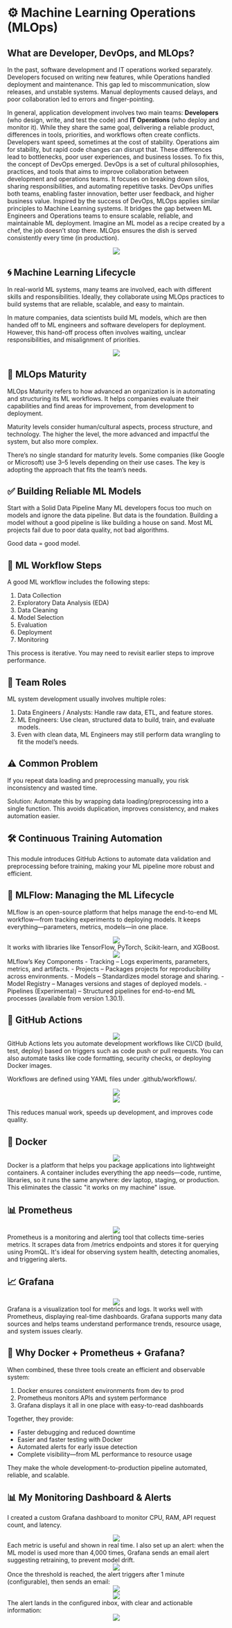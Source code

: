 # ⚙️ Machine Learning Operations (MLOps)
## What are Developer, DevOps, and MLOps?
In the past, software development and IT operations worked separately. Developers focused on writing new features, while Operations handled deployment and maintenance. This gap led to miscommunication, slow releases, and unstable systems. Manual deployments caused delays, and poor collaboration led to errors and finger-pointing.

In general, application development involves two main teams: **Developers** (who design, write, and test the code) and **IT Operations** (who deploy and monitor it). While they share the same goal, delivering a reliable product, differences in tools, priorities, and workflows often create conflicts. Developers want speed, sometimes at the cost of stability. Operations aim for stability, but rapid code changes can disrupt that.
These differences lead to bottlenecks, poor user experiences, and business losses. To fix this, the concept of DevOps emerged. DevOps is a set of cultural philosophies, practices, and tools that aims to improve collaboration between development and operations teams. It focuses on breaking down silos, sharing responsibilities, and automating repetitive tasks. DevOps unifies both teams, enabling faster innovation, better user feedback, and higher business value. Inspired by the success of DevOps, MLOps applies similar principles to Machine Learning systems. It bridges the gap between ML Engineers and Operations teams to ensure scalable, reliable, and maintainable ML deployment. Imagine an ML model as a recipe created by a chef, the job doesn’t stop there. MLOps ensures the dish is served consistently every time (in production).

<div align="center"> <img src="https://assets.cdn.dicoding.com/original/academy/dos-a10ab3b55e97e7b2810c27353a1a463c20250326150424.jpeg"> </div>

## 🌀 Machine Learning Lifecycle
In real-world ML systems, many teams are involved, each with different skills and responsibilities. Ideally, they collaborate using MLOps practices to build systems that are reliable, scalable, and easy to maintain.

In mature companies, data scientists build ML models, which are then handed off to ML engineers and software developers for deployment. However, this hand-off process often involves waiting, unclear responsibilities, and misalignment of priorities.

<div align="center"> <img src="https://github.com/user-attachments/assets/17d3b636-c781-44b7-82f1-5b9255109c65"> </div>

## 🚀 MLOps Maturity
MLOps Maturity refers to how advanced an organization is in automating and structuring its ML workflows. It helps companies evaluate their capabilities and find areas for improvement, from development to deployment.

Maturity levels consider human/cultural aspects, process structure, and technology. The higher the level, the more advanced and impactful the system, but also more complex.

There’s no single standard for maturity levels. Some companies (like Google or Microsoft) use 3–5 levels depending on their use cases. The key is adopting the approach that fits the team’s needs.

## ✅ Building Reliable ML Models
Start with a Solid Data Pipeline
Many ML developers focus too much on models and ignore the data pipeline. But data is the foundation. Building a model without a good pipeline is like building a house on sand. Most ML projects fail due to poor data quality, not bad algorithms.

Good data = good model.

## 🔁 ML Workflow Steps
A good ML workflow includes the following steps:
1. Data Collection
2. Exploratory Data Analysis (EDA)
3. Data Cleaning
4. Model Selection
5. Evaluation
6. Deployment
7. Monitoring

This process is iterative. You may need to revisit earlier steps to improve performance.

## 👥 Team Roles
ML system development usually involves multiple roles:
1. Data Engineers / Analysts: Handle raw data, ETL, and feature stores.
2. ML Engineers: Use clean, structured data to build, train, and evaluate models.
3. Even with clean data, ML Engineers may still perform data wrangling to fit the model’s needs.

## ⚠️ Common Problem
If you repeat data loading and preprocessing manually, you risk inconsistency and wasted time.

Solution: Automate this by wrapping data loading/preprocessing into a single function. This avoids duplication, improves consistency, and makes automation easier.

## 🛠️ Continuous Training Automation
This module introduces GitHub Actions to automate data validation and preprocessing before training, making your ML pipeline more robust and efficient.

## 🔄 MLFlow: Managing the ML Lifecycle
MLflow is an open-source platform that helps manage the end-to-end ML workflow—from tracking experiments to deploying models. It keeps everything—parameters, metrics, models—in one place.

<div align="center"> <img src="https://assets.cdn.dicoding.com/original/academy/dos-03fdb97d263203c84a96e772408312bf20250318124211.png"> </div>
It works with libraries like TensorFlow, PyTorch, Scikit-learn, and XGBoost.

<div align="center"> <img src="https://assets.cdn.dicoding.com/original/academy/dos-617d1438bb19061a33e93933abb489f420250318123301.jpeg"> </div>
MLflow’s Key Components
- Tracking – Logs experiments, parameters, metrics, and artifacts.
- Projects – Packages projects for reproducibility across environments.
- Models – Standardizes model storage and sharing.
- Model Registry – Manages versions and stages of deployed models.
- Pipelines (Experimental) – Structured pipelines for end-to-end ML processes (available from version 1.30.1).

## 🔁 GitHub Actions
<div align="center"> <img src="https://images.ctfassets.net/8aevphvgewt8/KiQBgcnMQg6dALaS6erGk/f8d49c0cc5a461b903e52d08c3c3b8f6/actions-hero.webp?w=2496&fm=webp&q=90"> </div>
GitHub Actions lets you automate development workflows like CI/CD (build, test, deploy) based on triggers such as code push or pull requests. You can also automate tasks like code formatting, security checks, or deploying Docker images.

Workflows are defined using YAML files under .github/workflows/.
<div align="center"> <img src="https://github.com/jethrosta/MLOps/blob/main/images/Screenshot%202025-07-07%20at%2017.26.12.png"> </div>
<div align="center"> <img src="https://github.com/jethrosta/MLOps/blob/main/images/Screenshot%202025-07-07%20at%2017.26.21.png"> </div>

This reduces manual work, speeds up development, and improves code quality.

## 🐳 Docker
<div align="center"> <img src="https://www.docker.com/app/uploads/2025/04/pny-dbc-docker-desktop-home.png"> </div>
Docker is a platform that helps you package applications into lightweight containers. A container includes everything the app needs—code, runtime, libraries, so it runs the same anywhere: dev laptop, staging, or production. This eliminates the classic "it works on my machine" issue.

## 📊 Prometheus
<div align="center"> <img src="https://prometheus.io/_next/static/media/prometheus-logo.7aa022e5.svg"> </div>
Prometheus is a monitoring and alerting tool that collects time-series metrics. It scrapes data from /metrics endpoints and stores it for querying using PromQL. It's ideal for observing system health, detecting anomalies, and triggering alerts.

## 📈 Grafana
<div align="center"> <img src="https://grafana.com/media/home/workflows/workflow_2.png?w=1920"> </div>
Grafana is a visualization tool for metrics and logs. It works well with Prometheus, displaying real-time dashboards. Grafana supports many data sources and helps teams understand performance trends, resource usage, and system issues clearly.

## 🔗 Why Docker + Prometheus + Grafana?
When combined, these three tools create an efficient and observable system:
1. Docker ensures consistent environments from dev to prod
2. Prometheus monitors APIs and system performance
3. Grafana displays it all in one place with easy-to-read dashboards

Together, they provide:
- Faster debugging and reduced downtime
- Easier and faster testing with Docker
- Automated alerts for early issue detection
- Complete visibility—from ML performance to resource usage

They make the whole development-to-production pipeline automated, reliable, and scalable.

## 📊 My Monitoring Dashboard & Alerts
I created a custom Grafana dashboard to monitor CPU, RAM, API request count, and latency.

<div align="center"> <img src="https://github.com/jethrosta/MLOps/blob/main/images/Screenshot%202025-07-07%20at%2016.25.13.png"> </div>
Each metric is useful and shown in real time. I also set up an alert: when the ML model is used more than 4,000 times, Grafana sends an email alert suggesting retraining, to prevent model drift.

<div align="center"> <img src="https://github.com/jethrosta/MLOps/blob/main/images/Screenshot%202025-07-07%20at%2017.13.50.png"> </div>
Once the threshold is reached, the alert triggers after 1 minute (configurable), then sends an email:

<div align="center"> <img src="https://github.com/jethrosta/MLOps/blob/main/images/Screenshot%202025-07-07%20at%2017.14.16.png"> </div> <div align="center"> <img src="https://github.com/jethrosta/MLOps/blob/main/images/Screenshot%202025-07-07%20at%2017.14.35.png"> </div>
The alert lands in the configured inbox, with clear and actionable information:

<div align="center"> <img src="https://github.com/jethrosta/MLOps/blob/main/images/Screenshot%202025-07-07%20at%2017.29.10.png"> </div>
